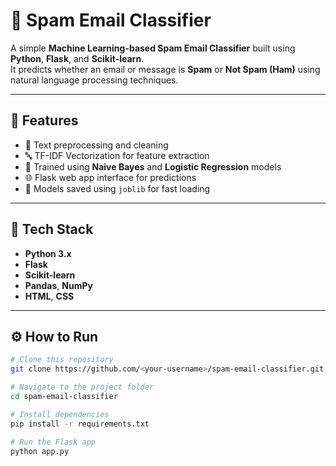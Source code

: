 # 📧 Spam Email Classifier

A simple **Machine Learning-based Spam Email Classifier** built using **Python**, **Flask**, and **Scikit-learn**.  
It predicts whether an email or message is **Spam** or **Not Spam (Ham)** using natural language processing techniques.

---

## 🚀 Features
- 🧹 Text preprocessing and cleaning  
- 🔤 TF-IDF Vectorization for feature extraction  
- 🤖 Trained using **Naive Bayes** and **Logistic Regression** models  
- 🌐 Flask web app interface for predictions  
- 💾 Models saved using `joblib` for fast loading  

---

## 🧩 Tech Stack
- **Python 3.x**  
- **Flask**  
- **Scikit-learn**  
- **Pandas**, **NumPy**  
- **HTML**, **CSS**

---

## ⚙️ How to Run

```bash
# Clone this repository
git clone https://github.com/<your-username>/spam-email-classifier.git

# Navigate to the project folder
cd spam-email-classifier

# Install dependencies
pip install -r requirements.txt

# Run the Flask app
python app.py

